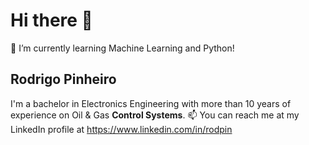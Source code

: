 # Hi there 👋
🌱 I’m currently learning Machine Learning and Python!
## Rodrigo Pinheiro
I'm a bachelor in Electronics Engineering with more than 10 years of experience on Oil & Gas **Control Systems**. 
📫 You can reach me at my LinkedIn profile at https://www.linkedin.com/in/rodpin
<!--
**rodpin123/rodpin123** is a ✨ _special_ ✨ repository because its `README.md` (this file) appears on your GitHub profile.

Here are some ideas to get you started:

- 🔭 I’m currently working on ...
- 🌱 I’m currently learning ...
- 👯 I’m looking to collaborate on ...
- 🤔 I’m looking for help with ...
- 💬 Ask me about ...
- 📫 How to reach me: ...
- 😄 Pronouns: ...
- ⚡ Fun fact: ...
-->
